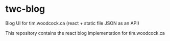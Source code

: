# twc-blog
Blog UI for tim.woodcock.ca (react + static file JSON as an API)

This repository contains the react blog implementation for tim.woodcock.ca
